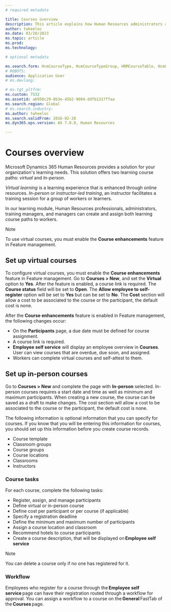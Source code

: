 ```yaml
---
# required metadata

title: Courses overview
description: This article explains how Human Resources administrators and managers can use the courses features to maintain information about courses that are available to workers.
author: twheeloc
ms.date: 03/20/2023
ms.topic: article
ms.prod: 
ms.technology: 

# optional metadata

ms.search.form: HcmCourseType, HcmCourseTypeGroup, HRMCourseTable, HcmLearningWorkspace
# ROBOTS: 
audience: Application User
# ms.devlang: 

# ms.tgt_pltfrm: 
ms.custom: 7532
ms.assetid: a6950c29-8b3e-45b2-9084-ddfb1317ffaa
ms.search.region: Global
# ms.search.industry: 
ms.author: twheeloc
ms.search.validFrom: 2016-02-28
ms.dyn365.ops.version: AX 7.0.0, Human Resources

---
```


# Courses overview

Microsoft Dynamics 365 Human Resources provides a solution for your organization's learning needs. This solution offers two learning course paths: *virtual* and *In-person*.

*Virtual learning* is a learning experience that is enhanced through online resources. *In-person* or *instructor-led training*, an instructor facilitates a training session for a group of workers or learners.

In our learning module, Human Resources professionals, administrators, training managers, and managers can create and assign both learning course paths to workers.

> [!NOTE]
> To use virtual courses, you must enable the **Course enhancements** feature in Feature management.

## Set up virtual courses

To configure virtual courses, you must enable the **Course enhancements** feature in Feature management. Go to **Courses \> New**, and set the **Virtual** option to **Yes**. After the feature is enabled, a course link is required. The **Course status** field will be set to **Open**. The **Allow employee to self-register** option will be set to **Yes** but can be set to **No**. The **Cost** section will allow a cost to be associated to the course or the participant, the default cost is none. 

After the **Course enhancements** feature is enabled in Feature management, the following changes occur:

- On the **Participants** page, a due date must be defined for course assignment.
- A course link is required.
- **Employee self service** will display an employee overview in **Courses**. User can view courses that are overdue, due soon, and assigned.
- Workers can complete virtual courses and self-attest to them.

## Set up in-person courses

Go to **Courses > New** and complete the page with **In-person** selected. In-person courses requires a start date and time as well as minimum and maximum participants. When creating a new course, the course can be saved as a draft to make changes. The cost section will allow a cost to be associated to the course or the participant, the default cost is none. 


The following information is optional information that you can specify for courses. If you know that you will be entering this information for courses, you should set up this information before you create course records. 
- Course template
- Classroom groups
- Course groups
- Course locations
- Classrooms
- Instructors

### Course tasks

For each course, complete the following tasks:

- Register, assign, and manage participants 
- Define virtual or in-person course 
- Define cost per participant or per course (if applicable) 
- Specify a registration deadline 
- Define the minimum and maximum number of participants 
- Assign a course location and classroom 
- Recommend hotels to course participants 
- Create a course description, that will be displayed on **Employee self service** 

> [!NOTE]
> You can delete a course only if no one has registered for it.

### Workflow

Employees who register for a course through the **Employee self service** page can have their registration routed through a workflow for approval. You can assign a 
workflow to a course on the **General** FastTab of the **Courses** page.
